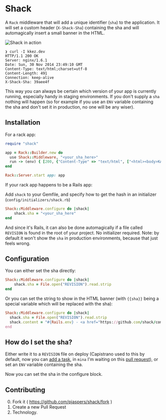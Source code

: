 # Shack

A `Rack` middleware that will add a unique identifier (`sha`) to the application. It will set a custom header (`X-Shack-Sha`) containing the sha and will automagically insert a small banner in the HTML.

![Shack in action](http://cl.ly/image/2F1w1E0G2C3R/Screen%20Shot%202014-12-01%20at%2000.47.23.png)

```
❯ curl -I kkez.dev
HTTP/1.1 200 OK
Server: nginx/1.6.1
Date: Sun, 30 Nov 2014 23:49:10 GMT
Content-Type: text/html;charset=utf-8
Content-Length: 491
Connection: keep-alive
X-Shack-Sha: 39aee4f
```

This way you can always be certain which version of your app is currently running, especially handy in staging environments.
If you don't supply a `sha` nothing will happen (so for example if you use an `ENV` variable containing the sha and don't set it in production, no one will be any wiser).

## Installation

For a rack app:

```ruby
require "shack"

app = Rack::Builder.new do
  use Shack::Middleware, "<your_sha_here>"
  run -> (env) { [200, {"Content-Type" => "text/html", ["<html><body>KAAAHN</body></html>"]]
end

Rack::Server.start app: app
```

If your rack app happens to be a Rails app:

Add `shack` to your Gemfile, and specify how to get the hash in an initializer (`config/initializers/shack.rb`)

```ruby
Shack::Middleware.configure do |shack|
    shack.sha = "<your_sha_here"
end
```

And since it's Rails, it can also be done automagically if a file called `REVISION` is found in the root of your project. No initializer required. Note: by default it won't show the `sha` in production environments, because that just feels wrong.

## Configuration

You can either set the sha directly:

```ruby
Shack::Middleware.configure do |shack|
    shack.sha = File.open("REVISION").read.strip
end
```

Or you can set the string to show in the HTML banner (with `{{sha}}` being a special variable which will be replaced with the sha):

```ruby
Shack::Middleware.configure do |shack|
  shack.sha = File.open("REVISION").read.strip
  shack.content = "#{Rails.env} - <a href="https://github.com/shack/commit/{{sha}}>{{sha}}</a>"
end
```

## How do I set the sha?

Either write it to a `REVISION` file on deploy (Capistrano used to this by default, now you can [add a task](https://github.com/capistrano/capistrano/pull/757), in `mina` I'm waiting on this [pull request](https://github.com/mina-deploy/mina/pull/260)), or set an `ENV` variable containing the sha.

Now you can set the sha in the configure block.

## Contributing

0. Fork it ( https://github.com/pjaspers/shack/fork )
1. Create a new Pull Request
2. Technology.
